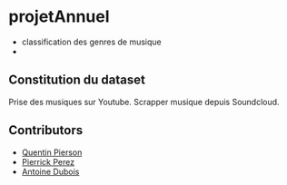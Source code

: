 # projetAnnuel

- classification des genres de musique
-

## Constitution du dataset 
Prise des musiques sur Youtube. 
Scrapper musique depuis Soundcloud.


## Contributors

- [Quentin Pierson](https://github.com/quentin-pierson)
- [Pierrick Perez](https://github.com/pperezdev)
- [Antoine Dubois](https://github.com/antdbs)
